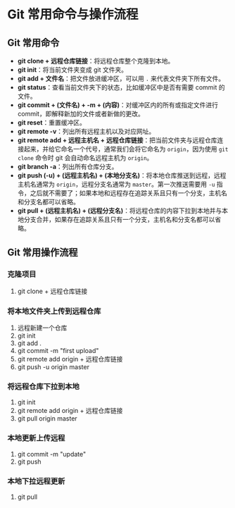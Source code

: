 # Git 常用命令与操作流程

## Git 常用命令

- **git clone + 远程仓库链接**：将远程仓库整个克隆到本地。
- **git init**：将当前文件夹变成 git 文件夹。
- **git add + 文件名**：把文件放进缓冲区，可以用 `.` 来代表文件夹下所有文件。
- **git status**：查看当前文件夹下的状态，比如缓冲区中是否有需要 commit 的文件。
- **git commit + (文件名) + -m + (内容)**：对缓冲区内的所有或指定文件进行 commit，即解释新加的文件或者新做的更改。
- **git reset**：重置缓冲区。
- **git remote -v**：列出所有远程主机以及对应网址。
- **git remote add + 远程主机名 + 远程仓库链接**：把当前文件夹与远程仓库连接起来，并给它命名一个代号，通常我们会将它命名为 `origin`，因为使用 `git clone` 命令时 git 会自动命名远程主机为 `origin`。
- **git branch -a**：列出所有仓库分支。
- **git push (-u) + (远程主机名) + (本地分支名)**：将本地仓库推送到远程，远程主机名通常为 `origin`，远程分支名通常为 `master`。第一次推送需要用 `-u` 指令，之后就不需要了；如果本地和远程存在追踪关系且只有一个分支，主机名和分支名都可以省略。
- **git pull + (远程主机名) + (远程分支名)**：将远程仓库的内容下拉到本地并与本地分支合并，如果存在追踪关系且只有一个分支，主机名和分支名都可以省略。

## Git 常用操作流程

### 克隆项目

1. git clone + 远程仓库链接

### 将本地文件夹上传到远程仓库

1. 远程新建一个仓库
2. git init
3. git add .
4. git commit -m "first upload"
5. git remote add origin + 远程仓库链接
6. git push -u origin master

### 将远程仓库下拉到本地

1. git init
2. git remote add origin + 远程仓库链接
3. git pull origin master

### 本地更新上传远程

1. git commit -m "update"
2. git push

### 本地下拉远程更新

1. git pull

